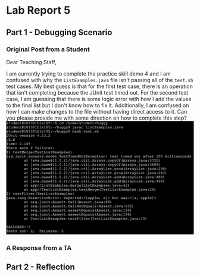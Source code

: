 # Lab Report 5

## Part 1 - Debugging Scenario

### Original Post from a Student

Dear Teaching Staff,

I am currently trying to complete the practice skill demo 4 and I am confused with why the `ListExamples.java` file isn't passing all of the `test.sh` test cases. My best guess is that for the first test case, there is an operation that isn't completing because the JUnit test timed out. For the second test case, I am guessing that there is some logic error with how I add the values to the final list but I don't know how to fix it. Additionally, I am confused on how I can make changes to the file without having direct access to it. Can you please provide me with some direction on how to complete this step? 
![Image](lab5pic1.png) 


### A Response from a TA



## Part 2 - Reflection

